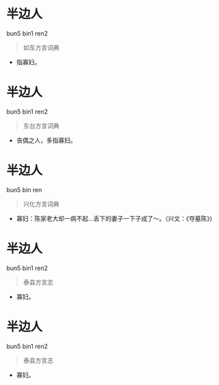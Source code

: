 # 半边人
bun5 bin1 ren2
> 如东方言词典
- 指寡妇。

# 半边人
bun5 bin1 ren2
> 东台方言词典
- 丧偶之人，多指寡妇。

# 半边人
bun5 bin ren
> 兴化方言词典
- 寡妇：陈家老大却一病不起…丢下的妻子一下子成了～。（兴文：《夺墓陈》)

# 半边人
bun5 bin1 ren2
> 泰县方言志
- 寡妇。

# 半边人
bun5 bin1 ren2
> 泰县方言志
- 寡妇。
